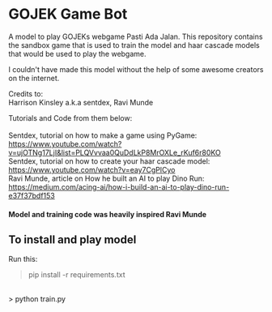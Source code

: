 # GOJEK Game Bot
A model to play GOJEKs webgame Pasti Ada Jalan. This repository contains the sandbox game that is used to train the model and haar cascade models that would be used to play the webgame.
  
I couldn't have made this model without the help of some awesome creators on the internet.  

Credits to:  
Harrison Kinsley a.k.a sentdex, Ravi Munde

Tutorials and Code from them below:  
<br>
Sentdex, tutorial on how to make a game using PyGame: 
<br>
https://www.youtube.com/watch?v=ujOTNg17LjI&list=PLQVvvaa0QuDdLkP8MrOXLe_rKuf6r80KO
<br>
Sentdex, tutorial on how to create your haar cascade model:
<br>
https://www.youtube.com/watch?v=eay7CgPlCyo
<br>
Ravi Munde, article on How he built an AI to play Dino Run: 
<br>
https://medium.com/acing-ai/how-i-build-an-ai-to-play-dino-run-e37f37bdf153

#### Model and training code was heavily inspired Ravi Munde

## To install and play model

Run this:
> pip install -r requirements.txt
<br>
> python train.py
